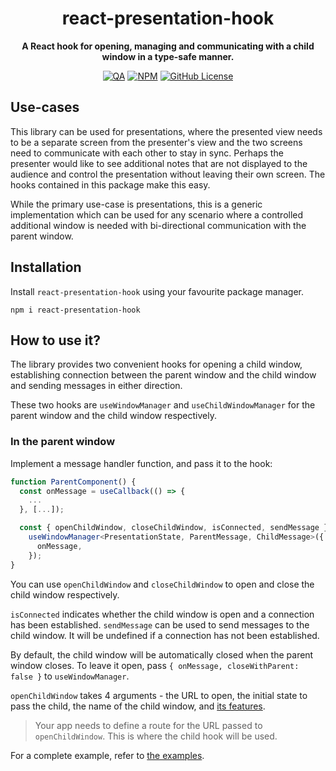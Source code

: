 <div align="center">

# react-presentation-hook

**A React hook for opening, managing and communicating with a child window in a type-safe manner.**

[![QA](https://img.shields.io/github/actions/workflow/status/davidsteiner/react-presentation-hook/ci.yml)](https://github.com/davidsteiner/react-presentation-hook/actions)
[![NPM](https://img.shields.io/npm/v/react-presentation-hook)](https://www.npmjs.com/package/react-presentation-hook)
[![GitHub License](https://img.shields.io/github/license/davidsteiner/react-presentation-hook)](LICENSE)

</div>

## Use-cases

This library can be used for presentations, where the presented view needs to be a separate screen from the presenter's view and the two screens need to communicate with each other to stay in sync. Perhaps the presenter would like to see additional notes that are not displayed to the audience and control the presentation without leaving their own screen. The hooks contained in this package make this easy.

While the primary use-case is presentations, this is a generic implementation which can be used for any scenario where a controlled additional window is needed with bi-directional communication with the parent window.

## Installation

Install `react-presentation-hook` using your favourite package manager.

```shell
npm i react-presentation-hook
```

## How to use it?

The library provides two convenient hooks for opening a child window, establishing
connection between the parent window and the child window and sending messages
in either direction.

These two hooks are `useWindowManager` and `useChildWindowManager` for the parent
window and the child window respectively.

### In the parent window

Implement a message handler function, and pass it to the hook:

```typescript
function ParentComponent() {
  const onMessage = useCallback(() => {
    ...
  }, [...]);

  const { openChildWindow, closeChildWindow, isConnected, sendMessage } =
    useWindowManager<PresentationState, ParentMessage, ChildMessage>({
      onMessage,
    });
}
```

You can use `openChildWindow` and `closeChildWindow` to open and close the child window
respectively.

`isConnected` indicates whether the child window is open and a connection
has been established. `sendMessage` can be used to send messages
to the child window. It will be undefined if a connection has not been
established.

By default, the child window will be automatically closed when the
parent window closes. To leave it open, pass `{ onMessage, closeWithParent: false }`
to `useWindowManager`.

`openChildWindow` takes 4 arguments - the URL to open, the initial state to pass the child,
the name of the child window, and
[its features](https://developer.mozilla.org/en-US/docs/Web/API/Window/open#windowfeatures).

> Your app needs to define a route for the URL passed to `openChildWindow`.
> This is where the child hook will be used.

For a complete example, refer to
[the examples](https://github.com/davidsteiner/react-presentation-hook/blob/main/examples/vite-tanstack-app/src/routes/index.tsx).
